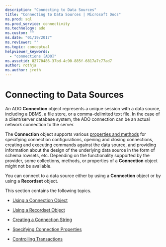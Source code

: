 ```yaml
---
description: "Connecting to Data Sources"
title: "Connecting to Data Sources | Microsoft Docs"
ms.prod: sql
ms.prod_service: connectivity
ms.technology: ado
ms.custom: ""
ms.date: "01/19/2017"
ms.reviewer: ""
ms.topic: conceptual
helpviewer_keywords: 
  - "connections [ADO]"
ms.assetid: 82770486-37bd-4c90-885f-6817a7c77ad7
author: rothja
ms.author: jroth
---
```

# Connecting to Data Sources
An ADO **Connection** object represents a unique session with a data source, including a DBMS, a file store, or a comma-delimited text file. In the case of a client/server database system, the ADO connection can be an actual network connection to the server.  
  
 The **Connection** object supports various [properties and methods](../../reference/ado-api/connection-object-properties-methods-and-events.md) for specifying connection configurations, opening and closing connections, creating and executing commands against the data source, and providing information about the design of the underlying data source in the form of schema rowsets, etc. Depending on the functionality supported by the provider, some collections, methods, or properties of a **Connection** object might not be available.  
  
 You can connect to a data source either by using a **Connection** object or by using a **Recordset** object.  
  
 This section contains the following topics.  
  
-   [Using a Connection Object](./using-a-connection-object.md)  
  
-   [Using a Recordset Object](./using-a-recordset-object.md)  
  
-   [Creating a Connection String](./creating-a-connection-string.md)  
  
-   [Specifying Connection Properties](./specifying-connection-properties.md)  
  
-   [Controlling Transactions](./controlling-transactions-ado.md)